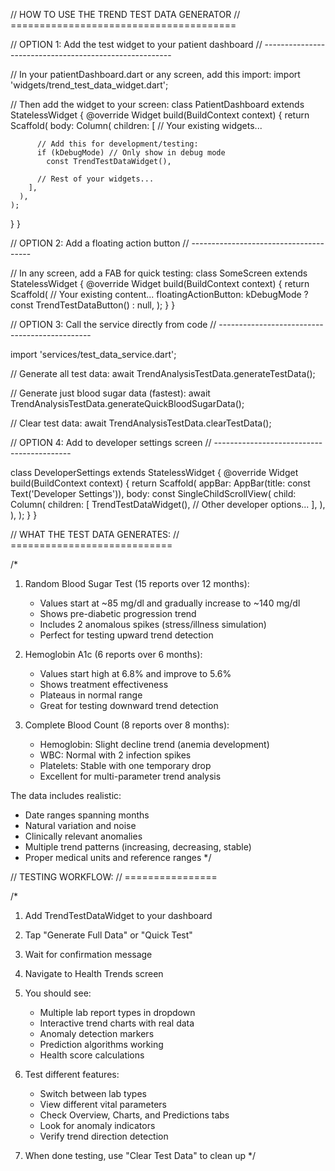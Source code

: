 // HOW TO USE THE TREND TEST DATA GENERATOR
// =======================================

// OPTION 1: Add the test widget to your patient dashboard
// -------------------------------------------------------

// In your patientDashboard.dart or any screen, add this import:
import 'widgets/trend_test_data_widget.dart';

// Then add the widget to your screen:
class PatientDashboard extends StatelessWidget {
  @override
  Widget build(BuildContext context) {
    return Scaffold(
      body: Column(
        children: [
          // Your existing widgets...
          
          // Add this for development/testing:
          if (kDebugMode) // Only show in debug mode
            const TrendTestDataWidget(),
          
          // Rest of your widgets...
        ],
      ),
    );
  }
}

// OPTION 2: Add a floating action button
// --------------------------------------

// In any screen, add a FAB for quick testing:
class SomeScreen extends StatelessWidget {
  @override
  Widget build(BuildContext context) {
    return Scaffold(
      // Your existing content...
      floatingActionButton: kDebugMode 
          ? const TrendTestDataButton() 
          : null,
    );
  }
}

// OPTION 3: Call the service directly from code
// ----------------------------------------------

import 'services/test_data_service.dart';

// Generate all test data:
await TrendAnalysisTestData.generateTestData();

// Generate just blood sugar data (fastest):
await TrendAnalysisTestData.generateQuickBloodSugarData();

// Clear test data:
await TrendAnalysisTestData.clearTestData();

// OPTION 4: Add to developer settings screen
// ------------------------------------------

class DeveloperSettings extends StatelessWidget {
  @override
  Widget build(BuildContext context) {
    return Scaffold(
      appBar: AppBar(title: const Text('Developer Settings')),
      body: const SingleChildScrollView(
        child: Column(
          children: [
            TrendTestDataWidget(),
            // Other developer options...
          ],
        ),
      ),
    );
  }
}

// WHAT THE TEST DATA GENERATES:
// ============================

/*
1. Random Blood Sugar Test (15 reports over 12 months):
   - Values start at ~85 mg/dl and gradually increase to ~140 mg/dl
   - Shows pre-diabetic progression trend
   - Includes 2 anomalous spikes (stress/illness simulation)
   - Perfect for testing upward trend detection

2. Hemoglobin A1c (6 reports over 6 months):
   - Values start high at 6.8% and improve to 5.6%
   - Shows treatment effectiveness
   - Plateaus in normal range
   - Great for testing downward trend detection

3. Complete Blood Count (8 reports over 8 months):
   - Hemoglobin: Slight decline trend (anemia development)
   - WBC: Normal with 2 infection spikes
   - Platelets: Stable with one temporary drop
   - Excellent for multi-parameter trend analysis

The data includes realistic:
- Date ranges spanning months
- Natural variation and noise
- Clinically relevant anomalies
- Multiple trend patterns (increasing, decreasing, stable)
- Proper medical units and reference ranges
*/

// TESTING WORKFLOW:
// ================

/*
1. Add TrendTestDataWidget to your dashboard
2. Tap "Generate Full Data" or "Quick Test"
3. Wait for confirmation message
4. Navigate to Health Trends screen
5. You should see:
   - Multiple lab report types in dropdown
   - Interactive trend charts with real data
   - Anomaly detection markers
   - Prediction algorithms working
   - Health score calculations

6. Test different features:
   - Switch between lab types
   - View different vital parameters
   - Check Overview, Charts, and Predictions tabs
   - Look for anomaly indicators
   - Verify trend direction detection

7. When done testing, use "Clear Test Data" to clean up
*/
